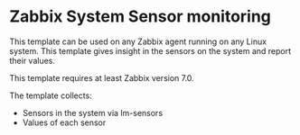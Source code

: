 # Zabbix System Sensor monitoring

This template can be used on any Zabbix agent running on any Linux system. This template gives insight in the sensors on the system and report their values.

This template requires at least Zabbix version 7.0.

The template collects:
* Sensors in the system via lm-sensors
* Values of each sensor
